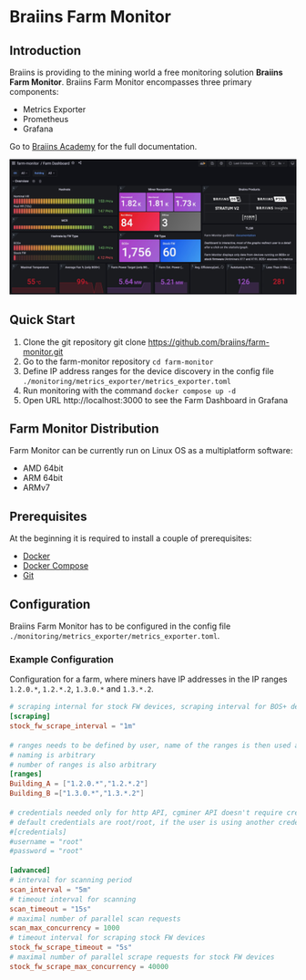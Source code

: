 # Braiins Farm Monitor

## Introduction
Braiins is providing to the mining world a free monitoring solution **Braiins Farm Monitor**. Braiins Farm Monitor encompasses three primary components:
* Metrics Exporter
* Prometheus
* Grafana

Go to [Braiins Academy](https://academy.braiins.com/en/farm-monitor/about) for the full documentation.

![farm-dashboard](images/farm-dashboard.png)

## Quick Start
1. Clone the git repository git clone https://github.com/braiins/farm-monitor.git
2. Go to the farm-monitor repository `cd farm-monitor`
3. Define IP address ranges for the device discovery in the config file `./monitoring/metrics_exporter/metrics_exporter.toml`
4. Run monitoring with the command `docker compose up -d`
5. Open URL http://localhost:3000 to see the Farm Dashboard in Grafana

## Farm Monitor Distribution
Farm Monitor can be currently run on Linux OS as a multiplatform software:
* AMD 64bit
* ARM 64bit
* ARMv7

## Prerequisites
At the beginning it is required to install a couple of prerequisites:

* [Docker](https://www.docker.com/get-started/)
* [Docker Compose](https://docs.docker.com/compose/install/linux/)
* [Git](https://git-scm.com/downloads)

## Configuration
Braiins Farm Monitor has to be configured in the config file `./monitoring/metrics_exporter/metrics_exporter.toml`.

### Example Configuration
Configuration for a farm, where miners have IP addresses in the IP ranges `1.2.0.*`, `1.2.*.2`, `1.3.0.*` and `1.3.*.2`.

```toml
# scraping internal for stock FW devices, scraping interval for BOS+ devices is defined in the monitoring/promethus/prometheus.yml (default is also 5s)
[scraping]
stock_fw_scrape_interval = "1m"

# ranges needs to be defined by user, name of the ranges is then used as Prometheus label
# naming is arbitrary
# number of ranges is also arbitrary
[ranges]
Building_A = ["1.2.0.*","1.2.*.2"]
Building_B =["1.3.0.*","1.3.*.2"]

# credentials needed only for http API, cgminer API doesn't require credentials
# default credentials are root/root, if the user is using another credentials, it has to be edited and uncommented here
#[credentials]
#username = "root"
#password = "root"

[advanced]
# interval for scanning period
scan_interval = "5m"
# timeout interval for scanning
scan_timeout = "15s"
# maximal number of parallel scan requests
scan_max_concurrency = 1000
# timeout interval for scraping stock FW devices
stock_fw_scrape_timeout = "5s"
# maximal number of parallel scrape requests for stock FW devices
stock_fw_scrape_max_concurrency = 40000
```


